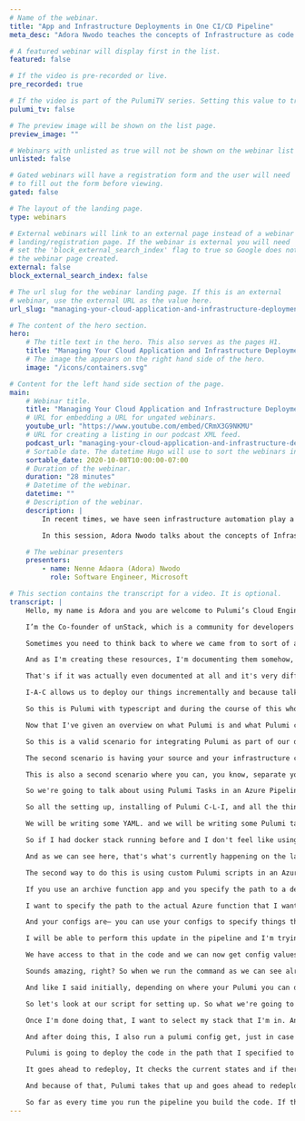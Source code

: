 ```yaml
---
# Name of the webinar.
title: "App and Infrastructure Deployments in One CI/CD Pipeline"
meta_desc: "Adora Nwodo teaches the concepts of Infrastructure as code and how you're able to treat infrastructure deployment code the same way you treat your source code."

# A featured webinar will display first in the list.
featured: false

# If the video is pre-recorded or live.
pre_recorded: true

# If the video is part of the PulumiTV series. Setting this value to true will list the video in the "PulumiTV" section.
pulumi_tv: false

# The preview image will be shown on the list page.
preview_image: ""

# Webinars with unlisted as true will not be shown on the webinar list
unlisted: false

# Gated webinars will have a registration form and the user will need
# to fill out the form before viewing.
gated: false

# The layout of the landing page.
type: webinars

# External webinars will link to an external page instead of a webinar
# landing/registration page. If the webinar is external you will need
# set the 'block_external_search_index' flag to true so Google does not index
# the webinar page created.
external: false
block_external_search_index: false

# The url slug for the webinar landing page. If this is an external
# webinar, use the external URL as the value here.
url_slug: "managing-your-cloud-application-and-infrastructure-deployment-in-one-pipeline"

# The content of the hero section.
hero:
    # The title text in the hero. This also serves as the pages H1.
    title: "Managing Your Cloud Application and Infrastructure Deployments in One CI/CD Pipeline"
    # The image the appears on the right hand side of the hero.
    image: "/icons/containers.svg"

# Content for the left hand side section of the page.
main:
    # Webinar title.
    title: "Managing Your Cloud Application and Infrastructure Deployments in One CI/CD Pipeline"
    # URL for embedding a URL for ungated webinars.
    youtube_url: "https://www.youtube.com/embed/CRmX3G9NKMU"
    # URL for creating a listing in our podcast XML feed.
    podcast_url: "managing-your-cloud-application-and-infrastructure-deployment-in-one-pipeline.mp3"
    # Sortable date. The datetime Hugo will use to sort the webinars in date order.
    sortable_date: 2020-10-08T10:00:00-07:00
    # Duration of the webinar.
    duration: "28 minutes"
    # Datetime of the webinar.
    datetime: ""
    # Description of the webinar.
    description: |
        In recent times, we have seen infrastructure automation play a very important role in building and shipping world class applications fast. We have seen how tools like Docker, Ansible, Puppet & Terraform can be used to automate infrastructure deployments.

        In this session, Adora Nwodo talks about the concepts of Infrastructure as code (IaC) and how you're able to treat your infrastructure deployment code the same way you treat your source code by being able to test, version and gracefully rollback your infrastructure deployment code.

    # The webinar presenters
    presenters:
        - name: Nenne Adaora (Adora) Nwodo
          role: Software Engineer, Microsoft

# This section contains the transcript for a video. It is optional.
transcript: |
    Hello, my name is Adora and you are welcome to Pulumi’s Cloud Engineering Summit. I am very excited to be giving this talk today. And in my talk, I would be taking you through how to manage your Cloud Applications and Infrastructure Deployments in One C-I-C-D Pipeline. But before I go any further or dive into the main details of today's talk, I want to quickly introduce myself. So as I have said at the beginning of the talk, my name is Adora and I am a Software Engineer at Microsoft Mixed Reality and I am Tech Content Creator at AdoraHack. I create a lot of YouTube videos for developers and I write articles as well.

    I’m the Co-founder of unStack, which is a community for developers to learn stuff hands-on. So we organize meetups where we mostly do workshops as opposed to anything else. I'm also on the advisory board for V-R-A-R-A Nigeria, which is the Nigeria chapter for the V-R-A-R Global Association and in a way I guess it's kind of makes sense because I am somebody that works in Mixed Reality and somebody that is really enthusiastic about extended reality and what we can do as people that live in this world with that technology, So before anything straight, you know, let's just go— let's just take a trip down memory lane. Seeing what's currently, you know, happening now and how I-A-C has made a lot of things easier in terms of you know, how we are able to manage our infrastructure.

    Sometimes you need to think back to where we came from to sort of appreciate where we currently are, you know, today. And just looking at what was in the past for people that were trying to do infrastructure deployments or just even somehow create infrastructure for whatever applications or services, whatever it is that they were trying to build in the past. It was a very tedious and error-prone process and I’ll explain why.  So I got Azure today and I choose to create a resource group. I choose to create an app service plan and then I go ahead and create a key vault, as well. I go ahead and create a static web app as well. I go ahead and create multiple resources that I need to bring my website to life. Right?

    And as I'm creating these resources, I'm documenting them somehow, but maybe some— somewhere in the middle of my entire devops process, I have a live site or something goes wrong and I have to quickly make some kind of configuration change to the particular environment that had the problem. But somehow I forgot to, for whatever reason document, that change or anything like that and now these states of the environments that I made that quick-fix in, and all my other environments, will be different and if I want to now create an entirely new environment, I will be creating off the knowledge that I already have of doing that was probably documented.

    That's if it was actually even documented at all and it's very difficult to maintain states across, you know, your different environments when you are trying to do deployment in steps, so you kind of— so if you have like a development environment, you have a staging environment, and you have a production environment you can't confidently say that your staging environment mirror—mirrors your production environment or vice-versa because in that moment you're not sure anymore because of individual tricks you've made here and there just to get something to work and you weren't maybe for some reason able to document or it escapes your mind or just wasn't even one of those things, right? I-A-C gives us, you know, version control.

    I-A-C allows us to deploy our things incrementally and because talking about Pulumi, it gives us a way to actually apply a setting design pattern to whatever infrastructure definition thing we want to do because with Pulumi I'm going to be using regular programming languages and then you can now decide, okay. I want to create for the different regions, I want it to be represented in this particular way. So as I'm going to be designing my cloud application, as I'm going to be designing my service, I'm going to be designing the app, I can also be thinking about ways to actually also design my infrastructure code thing, if that makes sense? Like I said, I think Pulumi is amazing because it gives us the ability to create our infrastructure with familiar programming languages and you can see this storage account over here.

    So this is Pulumi with typescript and during the course of this whole talk, I will be using typescript as a reference. But with Pulumi you can actually use a bunch of other programming languages. You can use C-Sharp. You can use Python you can use dot net and so many more amazing programming languages. So in this particular slide, we can see the typescript definition of a storage account. So I want to use Pulumi to create a storage account with— I want to use Pulumi’s typescript to create a storage account resource. And this is how I go ahead to you know, do that.

    Now that I've given an overview on what Pulumi is and what Pulumi can sort of like do for us, I tried not to go too deep into that because that's not what this talk is really focused on, but now that I’ve given a brief overview on that, I am going straight into the next part of this talk which is integrating Pulumi as part of our deployment process and there are two scenarios. So I'm going to be stating each scenario and possible implementations for those scenarios. So the first scenario is, you know separating infrastructure deployments from our source code deployment. So for whatever reason and this is not what this talk is focused on because like I said at the beginning of this talk, this talk is focused on being able to deploy our cloud applications and our infrastructure sideby-side in one C-I-C-D pipeline.

    So this is a valid scenario for integrating Pulumi as part of our deployment process and I just want to touch on it before I move on to the next thing which is the scenario that we actually care about in this context. So the first scenario is separating infrastructure deployments from our source code deployments and there are basically two ways to do that and you might want to do this thing for whatever reason at all. The first way is having multiple repos and then you could have like one repo for where all your infrastructure could would be and then you can have another repo for way or your application source code would be basically.

    The second scenario is having your source and your infrastructure code in the same repo, but having multiple pipelines for those things and depending on whatever conditions you set, the multiple pipelines will get triggered on different locations. So it could be that you only want to trigger the pipeline that does the infrastructure deployments when you actually edit code in the infrastructure directory. Every other time you want to run the pipeline that does the source deployments or you can decide, however, whatever condition that would make you want to have multiple pipelines and trigger them or more— on different locations.

    This is also a second scenario where you can, you know, separate your infrastructure deployments from your source code deployment. And in the second scenario, which is the one we are interested in in today's talk, is deploying infrastructure and source code changes simultaneously. Now in this scenario there are two ways to implement it. So the first way to implement this is by deploying your infrastructure with Pulumi Tasks. Are your source code with some custom YAML templates that you can write yourself. The second scenario would be deploying your infrastructure and your source code with custom Pulumi templates.

    So we're going to talk about using Pulumi Tasks in an Azure Pipeline and you can do— well you can do most of all these things regardless of whatever tool that you are using, right? So if you are using GitHub for example, if you are using Azure DevOps, for example, if you're using anything at all, if you're using CircleC-I. You can do all these things, you can do all these things with Pulumi as well. But for this talk, I'm basically talking about Azure because that's what I'm more familiar with. So using Pulumi Task and Azure Pipeline, Pulumi tasks would help you, you know, handle all the things that you need to do before you actually run the Pulumi command.

    So all the setting up, installing of Pulumi C-L-I, and all the things that you need. Then all you need to do basically is call— is use that Pulumi Task and specify the command you want to call along with other important things like your Pulumi access token for authentication. So we can see these two code snippets side-by-side. One is code for defining a function app resource in Pulumi using typescript and the other is using Pulumi Tasks what we would actually need to write to be able to run these Pulumi things in Azure pipelines. So as we can see, we have our function app and we've given it the name my function app. We have specified the app service planned location, our Resource Group, and things that we need in this function app resource. if we want to deploy this function app resource to some Azure subscription so that we can, you know, actually deploy an Azure function there and we can run the code and all of that.

    We will be writing some YAML. and we will be writing some Pulumi tasks. So I have two Pulumi Tasks here because I want to run two different Pulumi commands. So I've created a Pulumi Task that does a preview for me— a preview on all my resources just to be able to compare the current Pulumi state with what I want to do to decide, okay, how many things do I want to update? How many things do I want to create? How many things am I deleting? And what is actually going to get replaced? Just to identify how the state is going to be different. So I just want to be able to see what it looks like and if it's all good then go ahead and run a Pulumi Up. And Pulumi Up is actually what upgrades my Pulumi state to what I have currently specified that I want my new states to be in.

    So if I had docker stack running before and I don't feel like using docker anymore, and I want to switch to a serverless architecture, I can remove all the docker things and then switch to using a function app in that app service plan and have all those things go in for me. So Pulumi compares that state and does all of that for me, so I would do a Pulumi preview and do a Pulumi Up. However, if you look at these scripts properly, all that happens here is the infrastructure updates. It doesn't in any way actually update my source code and when I started this talk I talked about deploying our infrastructure and source code side-by-side in one C-I-C-D pipeline. So this is not what we need. However, this next thing is closer to what need, which is after running my Pulumi Preview and my Pulumi Up, I can go ahead to run a custom YAML template that goes to deploy my function to my new Pulumi resource in Azure for me.

    And as we can see here, that's what's currently happening on the last line. And as we can see here the names of the function apps are the same. So the function app name in my code is the same name in the pipeline so that when I say, okay, I'm creating these templates to go and deploy this function for me. It goes to deploy the function to this particular function’s resource. This particular function app. So this is the first scenario that I talked about initially, So this is the first scenario that I talked about initially, which is alright. This is the first implementation for our scenario that I talked about initially, which is deploying on my infra with Pulumi Tasks and deploying our source with custom YAML templates. Now, there's a second way to actually do this, which is the way that I prefer.

    The second way to do this is using custom Pulumi scripts in an Azure pipeline. So as opposed to using the Pulumi Tasks themselves, you can customize things to how, you know, you want them to be. And now let's take a look at how that works. I'm going to be talking about this in the context of a function app. But if you are doing docker and you're doing docker containers this also applies as well, but I'm going to be using— I'm going to be saying this in the context of a function app because I feel it's a lot faster to get by. So Pulumi has something called an archive function app that allows you to deploy a function archive alongside the function up Azure  resource when you are running Pulumi Up. So as opposed to just creating an Azure function app, creating that resource.

    If you use an archive function app and you specify the path to a deployment archive, to an actual function it will also deploy that function for you in one step so you don't have to do so much. So what this means that in like, unlike the previous scenario our infra and our source code gets deployed in one step, in one task at once. You don't have to actually do two things. You don't have to create a Pulumi Task and then go ahead to call a custom template that does that. All these things could be done in one step. So here I have my code for an archive function app. We can see that— it's a little bit different from what I had before with just the normal function app resource, because now I am adding something called a deployment archive.

    I want to specify the path to the actual Azure function that I want Pulumi to help me deploy to my Azure function app resource. I had— I want to have builds that function and I want to have a path to that function and I want to pass that path to Pulumi so that Pulumi can help me deploy whatever is in that path to my Azure function app. That's just basically what it is. And for me to go even further I want to show you two different files and I want to show you why these two different files are important. So we have the Pulumi configs. So depending on how many Pulumi stack you have, you would have multiple configs. So now I have a stack I call the test stack.

    And your configs are— you can use your configs to specify things that you want to be different across your different stacks across your different environments. It could be that, okay, you want your for example the location. That's one thing that we can use in this case. Let's say okay, you want your test stack to be deployed to West Europe. You want your staging to be deployed to like West U.S. 2. And then you want your production to be deployed to like a France central. In that kind of scenario it's always easy to specify those details that are stack related that are environment related in your Pulumi stack. And because of that I have chosen, because even in the pipeline I will be able to update my Pulumi stack config by running this command Pulumi config set, whatever the config name is and the config value.

    I will be able to perform this update in the pipeline and I'm trying to run away from scenarios where I have to hard code in a deployment path because what if things change and for whatever reason my function app does not build to that specific path anymore. Then I deploy something empty to my function app and I think that my function app is there when it's actually not there. So I want to be able to automate this whole process from the beginning to the end. I don't have to hard code at all. So I'm going to be paying attention to the Pulumi config, to the Pulumi stack config. I will also going to be paying attention to the command that will help us set our archive path. If we go back to the source code we can see that— that we have created an instance of the Pulumi config.

    We have access to that in the code and we can now get config values from our config. So in this case in the code, I'll be able to get the demployment’ archive config values and I can do whatever I want with it. So that means that when I set the value for my function deployment archive in the pipeline and I run Pulumi Up, and Pulumi is going through my code and doing all the things that it does to deploy infrastructure for me. What's going to happen is— because I run that command my configure updated and when Pulumi gets to my code and sees that it requires the deployment’s archive config value from my config. It goes to fetch that and because it's already there it fetches that path, puts that path in my archive function app and then when Pulumi is helping me create that archive function app it creates it, it fetches the built function from the path that I've specified for my archive and it goes ahead to deploy whatever is in that path to my function app itself.

    Sounds amazing, right? So when we run the command as we can see already the— the config get sets as we can see this. Now, let's get to Azure pipelines. So this is what the pipeline would look like. Instead of running a Pulumi Task, I go through and run this script and I've broken this script down into two different shell scripts. So I have a script to do setup, just in case I want to do the same setup somewhere else so that I follow the programming rules that say don't repeat yourself. And I've broken these scripts down into two things. and the other one that does the Pulumi C-L-I related things for me.

    And like I said initially, depending on where your Pulumi you can decide to be using Pulumi’s cloud. And if you're using Pulumi’s cloud then you have to pass on your access token to do authentication, But if you are using your own cloud, like you have your own storage accounts, and  your own storage blob, you will need to path in like your app client secret, your subscription I-D, your arm client I-D and your arm tenant I-D, because this thing today that I'm talking about, the pipeline, currently works with service principal authentication. So you need service principal identification to do what I'm saying that Pulumi can do for you in the pipeline today.

    So let's look at our script for setting up. So what we're going to be doing is downloading Pulumi, logging into Pulumi and downloading Node.js for our setup. So when it's time to run the Pulumi C-L-I scripts, then it's important to add the Pulumi— the path to the Pulumi executable to our path environment variable. it’s very important. So when we try to run the Pulumi command, it can pick it up and run. So the first thing we want to do is to switch to our Pulumi path— the path where our Pulumi project is and in this case it is the infra path. So I'm going to switch to infra, right? And then after doing that I want to install N-P-M and I want to build my Pulumi typescript project if that is necessary.

    Once I'm done doing that, I want to select my stack that I'm in. And in this case I'm using a test stack. So I go ahead and I run Pulumi stack select test, and after doing that, I can set my deployments archive config value. I go ahead and I set that config value to the archive path that I had already built, you know, because initially I talked about this. Before we get to the Pulumi path, there will be a chance that the function that we actually have we would have built it, would have tested it, would have published artifacts, would have done all of that. So we published the artifacts to a particular path. And that is the path that we want because once we specify that path to Pulumi, Pulumi goes to deploy whatever lies in that path to our function. So I'm going to do a Pulumi config sets, deployments archive, and I'm going to put that path right there and I'm pathing it into the script right? I'm pathing the path into the script so that it's dynamic and I don't have to hard code this path for any time.

    And after doing this, I also run a pulumi config get, just in case for whatever reason my path wasn't set so that it feels early on and I know just so that I don't go through that whole process of trying to run the Pulumi Up and then it doesn't deploy anything and I go to my app to my function app and I see that my function is empty and I wonder why for a few hours. I don't want to get into that debugging rabbit hole. So, um, I just want to put this out there just to be sure that it actually sets before and move on. And after I have done the important things, which is after I have set up, as I have switched my stack, and after I have set my deployments archive, I can go ahead and just run my Pulumi Up. And what’s going to happen is Pulumi’s going to create my Azure function app resource for me.

    Pulumi is going to deploy the code in the path that I specified to that Azure function app for me, And I did not have to do it in more than one step. So on that note we've seen how we can be able to use Pulumi to deploy both our infrastructure and our source code in one step. And like I said earlier on, this works beyond functions, right? I talked about the archive function app because it's a lot easier, but I've also done this with docker as well. So I know for a fact that this actually works. All you need to do is update the container registry in Pulumi. And when you run the Pulumi Up, Pulumi goes ahead to redeploy the thing for you. So in this case where we were updating our deployments archive path for functions, if you are doing some kind of docker or kubernetes related things, you will probably need to update your container registry as well. And it's the same effect.

    It goes ahead to redeploy, It checks the current states and if there's any changes at all, it redeploys the thing for you. So now you might be wondering if Pulumi is able to do this for me, what happens next time when I did not make any changes to my infrastructure, but I have updated my code? And because I have updated my code, I want to obviously deploy the update code to Pulumi. Like I said states. The new path in your archive function app is not going to be the same as the path that you had before because once you do like a C slash Archive slash Path 2 slash, at least something will be different, even if it’s just build I-D of the function.

    And because of that, Pulumi takes that up and goes ahead to redeploy that function to that function app for you every time. So because the state is different from what you did it yesterday at 4pm and now that you want to do it again today at 2pm, Pulumi says that the current states and the new proposed states are not the same because the path to the archives are not the same, right? So Pulumi goes ahead to redeploy that function on your behalf and Pulumi does that every time so you so you wouldn't— it would never be the case of because you did not update your infrastructure code, you are not going to get your updated source code.

    So far as every time you run the pipeline you build the code. If that happens, then Pulumi would always help you redeploy that build’s code to your function or to the container or whatever it is that that you need depending on how many times you do it. So on this note I, like I said earlier, we can now use Pulumi to deploy our infra and our source code in one step and that makes me really excited. Thank you so much for sticking around and watching my talk. Like I said, I'm really honored to be giving this talk, and I'm glad that I gave this talk and on that note. Thank you and bye.
---
```

